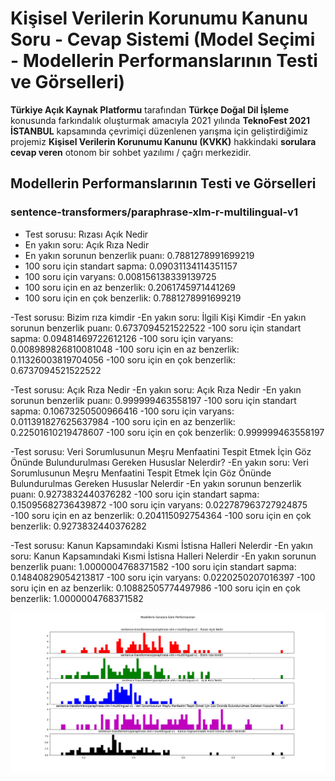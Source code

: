 # Kişisel Verilerin Korunumu Kanunu Soru - Cevap Sistemi (Model Seçimi - Modellerin Performanslarının Testi ve Görselleri)
**Türkiye Açık Kaynak Platformu** tarafından **Türkçe Doğal Dil İşleme** konusunda farkındalık oluşturmak amacıyla 2021 yılında **TeknoFest 2021 İSTANBUL** kapsamında çevrimiçi düzenlenen yarışma için geliştirdiğimiz projemiz **Kişisel Verilerin Korunumu Kanunu (KVKK)** hakkindaki **sorulara cevap veren** otonom bir sohbet yazılımı / çağrı merkezidir.

## Modellerin Performanslarının Testi ve Görselleri
### sentence-transformers/paraphrase-xlm-r-multilingual-v1
- Test sorusu:  Rızası Açık Nedir
- En yakın soru:  Açık Rıza Nedir
- En yakın sorunun benzerlik puanı:  0.7881278991699219
- 100 soru için standart sapma:  0.09031134114351157
- 100 soru için varyans:  0.008156138339139725
- 100 soru için en az benzerlik:  0.2061745971441269
- 100 soru için en çok benzerlik:  0.7881278991699219

-Test sorusu:  Bizim rıza kimdir
-En yakın soru:  İlgili Kişi Kimdir
-En yakın sorunun benzerlik puanı:  0.6737094521522522
-100 soru için standart sapma:  0.09481469722612126
-100 soru için varyans:  0.008989826810081048
-100 soru için en az benzerlik:  0.11326003819704056
-100 soru için en çok benzerlik:  0.6737094521522522

-Test sorusu:  Açık Rıza Nedir
-En yakın soru:  Açık Rıza Nedir
-En yakın sorunun benzerlik puanı:  0.999999463558197
-100 soru için standart sapma:  0.10673250500966416
-100 soru için varyans:  0.011391827625637984
-100 soru için en az benzerlik:  0.22501610219478607
-100 soru için en çok benzerlik:  0.999999463558197

-Test sorusu:  Veri Sorumlusunun Meşru Menfaatini Tespit Etmek İçin Göz Önünde Bulundurulması Gereken Hususlar Nelerdir?
-En yakın soru:  Veri Sorumlusunun Meşru Menfaatini Tespit Etmek İçin Göz Önünde Bulundurulmas Gereken Hususlar Nelerdir
-En yakın sorunun benzerlik puanı:  0.9273832440376282
-100 soru için standart sapma:  0.15095682736439872
-100 soru için varyans:  0.022787963727924875
-100 soru için en az benzerlik:  0.204115092754364
-100 soru için en çok benzerlik:  0.9273832440376282

-Test sorusu:  Kanun Kapsamındaki Kısmi İstisna Halleri Nelerdir
-En yakın soru:  Kanun Kapsamındaki Kısmi İstisna Halleri Nelerdir
-En yakın sorunun benzerlik puanı:  1.0000004768371582
-100 soru için standart sapma:  0.14840829054213817
-100 soru için varyans:  0.0220250207016397
-100 soru için en az benzerlik:  0.10882505774497986
-100 soru için en çok benzerlik:  1.0000004768371582

![Model Performansı](1.png)
